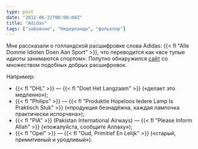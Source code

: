 ```yaml
---
type: post
date: "2011-06-22T00:00:00Z"
title: "Adidas"
tags: ["забавное", "Нидерланды", "фольклор"]
---
```


Мне рассказали о голландской расшифровке слова Adidas: {{< fl "Alle Domme Idioten Doen Aan Sport" >}}, что переводится как «все тупые идиоты занимаются спортом». Попутно обнаружился [сайт](http://www.taalkabaal.nl/afkortingen/) со множеством подобных добрых расшифровок.

Например:

<!--more-->

* {{< fl "DHL" >}} — {{< fl "Doet Het Langzaam" >}} («делает это медленно»);
* {{< fl "Philips" >}} — {{< fl "Produktie Hopeloos Iedere Lamp Is Praktisch Stuk" >}} («продукция безнадёжна, каждая лампочка практически испорчена»);
* {{< fl "PIA" >}} (Pakistan International Airways) — {{< fl "Please Inform Allah" >}} («пожалуйста, сообщите Аллаху»);
* {{< fl "Opel" >}} — {{< fl "Oud, Primitief En Lelijk" >}} («старый, примитивный и уродливый»).

